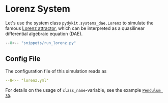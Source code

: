 # Lorenz System

Let's use the system class `pydykit.systems_dae.Lorenz`
to simulate the famous [Lorenz attractor][wiki_lorenz],
which can be interpreted as a quasilinear differential algebraic equation (DAE).
<!-- TODO: insert link -->

```python exec="true" source="tabbed-right"
--8<-- "snippets/run_lorenz.py"
```

## Config File

The configuration file of this simulation reads as

```yaml
--8<-- "lorenz.yml"
```

For details on the usage of `class_name`-variable, see the example [`Pendulum 3D`](./pendulum_3d.md).

[wiki_lorenz]: https://en.wikipedia.org/wiki/Lorenz_system
